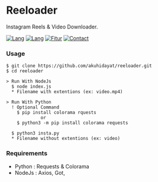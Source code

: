 # Reeloader
Instagram Reels &amp; Video Downloader.

[![Lang](https://img.shields.io/badge/Build%20With-Python-yellow.svg)]()
[![Lang](https://img.shields.io/badge/Build%20With-NodeJS-yellow.svg)]()
[![Fitur](https://img.shields.io/badge/Download-Video%20&%20Reels-brightgreen.svg)]()
[![Contact](https://img.shields.io/badge/Instagram-%40akuhidayatt-purple.svg)](https://www.instagram.com/akuhidayatt/) 

<h3>Usage</h3>

    $ git clone https://github.com/akuhidayat/reeloader.git
    $ cd reeloader

    > Run With NodeJs
      $ node index.js
      * Filename with extentions (ex: video.mp4)

    > Run With Python
      ! Optional Command
        $ pip install colorama rquests
                 or
        $ python3 -m pip install colorama requests

      $ python3 insta.py
      * Filename without extentions (ex: video)

<h3>Requirements</h3>

+ Python : Requests & Colorama
+ NodeJs : Axios, Got, 

